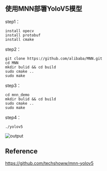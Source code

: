 ## 使用MNN部署YoloV5模型  

step1：  
```
install opecv
install protobuf
install cmake
```

step2：  
```
git clone https://github.com/alibaba/MNN.git
cd MNN
mkdir bulid && cd build
sudo cmake ..
sudo make
```

step3：  
```
cd mnn_demo
mkdir bulid && cd build
sudo cmake ..
sudo make
```

step4：  
```
./yolov5
```
![output](https://user-images.githubusercontent.com/82716366/135485823-d22486ac-ee5a-41a6-bec5-74116f0bcb47.jpg)

## Reference

https://github.com/techshoww/mnn-yolov5
